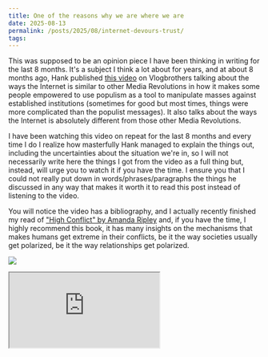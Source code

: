 ```yaml
---
title: One of the reasons why we are where we are
date: 2025-08-13
permalink: /posts/2025/08/internet-devours-trust/
tags:
---
```

This was supposed to be an opinion piece I have been thinking in writing for the last 8 months. It's a subject I think a lot about for years, and at about 8 months ago, Hank published [this video](https://youtu.be/d8PndpFPL8g) on Vlogbrothers talking about the ways the Internet is similar to other Media Revolutions in how it makes some people empowered to use populism as a tool to manipulate masses against established institutions (sometimes for good but most times, things were more complicated than the populist messages). It also talks about the ways the Internet is absolutely different from those other Media Revolutions.

I have been watching this video on repeat for the last 8 months and every time I do I realize how masterfully Hank managed to explain the things out, including the uncertainties about the situation we're in, so I will not necessarily write here the things I got from the video as a full thing but, instead, will urge you to watch it if you have the time. I ensure you that I could not really put down in words/phrases/paragraphs the things he discussed in any way that makes it worth it to read this post instead of listening to the video.

You will notice the video has a bibliography, and I actually recently finished my read of ["High Conflict" by Amanda Ripley](https://www.amandaripley.com/high-conflict "https://www.amandaripley.com/high-conflict") and, if you have the time, I highly recommend this book, it has many insights on the mechanisms that makes humans get extreme in their conflicts, be it the way societies usually get polarized, be it the way relationships get polarized.


![](https://youtu.be/d8PndpFPL8g)
<iframe src="https://youtu.be/d8PndpFPL8g"></iframe>